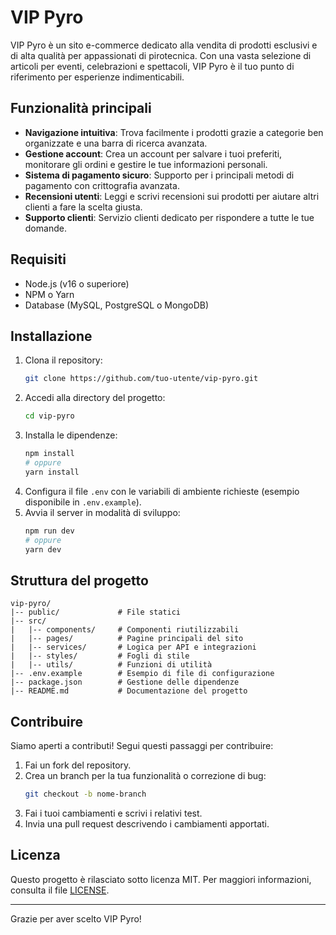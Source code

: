 # VIP Pyro

VIP Pyro è un sito e-commerce dedicato alla vendita di prodotti esclusivi e di alta qualità per appassionati di pirotecnica. Con una vasta selezione di articoli per eventi, celebrazioni e spettacoli, VIP Pyro è il tuo punto di riferimento per esperienze indimenticabili.

## Funzionalità principali

- **Navigazione intuitiva**: Trova facilmente i prodotti grazie a categorie ben organizzate e una barra di ricerca avanzata.
- **Gestione account**: Crea un account per salvare i tuoi preferiti, monitorare gli ordini e gestire le tue informazioni personali.
- **Sistema di pagamento sicuro**: Supporto per i principali metodi di pagamento con crittografia avanzata.
- **Recensioni utenti**: Leggi e scrivi recensioni sui prodotti per aiutare altri clienti a fare la scelta giusta.
- **Supporto clienti**: Servizio clienti dedicato per rispondere a tutte le tue domande.

## Requisiti

- Node.js (v16 o superiore)
- NPM o Yarn
- Database (MySQL, PostgreSQL o MongoDB)

## Installazione

1. Clona il repository:
   ```bash
   git clone https://github.com/tuo-utente/vip-pyro.git
   ```
2. Accedi alla directory del progetto:
   ```bash
   cd vip-pyro
   ```
3. Installa le dipendenze:
   ```bash
   npm install
   # oppure
   yarn install
   ```
4. Configura il file `.env` con le variabili di ambiente richieste (esempio disponibile in `.env.example`).
5. Avvia il server in modalità di sviluppo:
   ```bash
   npm run dev
   # oppure
   yarn dev
   ```

## Struttura del progetto

```
vip-pyro/
|-- public/             # File statici
|-- src/
|   |-- components/     # Componenti riutilizzabili
|   |-- pages/          # Pagine principali del sito
|   |-- services/       # Logica per API e integrazioni
|   |-- styles/         # Fogli di stile
|   |-- utils/          # Funzioni di utilità
|-- .env.example        # Esempio di file di configurazione
|-- package.json        # Gestione delle dipendenze
|-- README.md           # Documentazione del progetto
```

## Contribuire

Siamo aperti a contributi! Segui questi passaggi per contribuire:

1. Fai un fork del repository.
2. Crea un branch per la tua funzionalità o correzione di bug:
   ```bash
   git checkout -b nome-branch
   ```
3. Fai i tuoi cambiamenti e scrivi i relativi test.
4. Invia una pull request descrivendo i cambiamenti apportati.

## Licenza

Questo progetto è rilasciato sotto licenza MIT. Per maggiori informazioni, consulta il file [LICENSE](LICENSE).

---

Grazie per aver scelto VIP Pyro!
